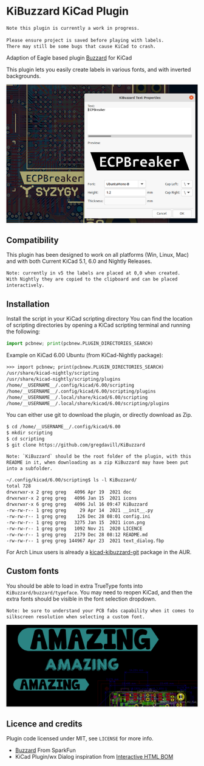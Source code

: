 # KiBuzzard KiCad Plugin
    Note this plugin is currently a work in progress.
    
    Please ensure project is saved before playing with labels. 
    There may still be some bugs that cause KiCad to crash.

Adaption of Eagle based plugin [Buzzard](https://github.com/sparkfunX/Buzzard) for KiCad

This plugin lets you easily create labels in various fonts, and with inverted backgrounds.

![screenshot](doc/KiBuzzard_screenshot.png)

## Compatibility
This plugin has been designed to work on all platforms (Win, Linux, Mac) and with both Current KiCad 5.1, 6.0 and Nightly Releases.

    Note: currently in v5 the labels are placed at 0,0 when created. 
    With Nightly they are copied to the clipboard and can be placed interactively.

## Installation
Install the script in your KiCad scripting directory
You can find the location of scripting directories by opening a KiCad scripting terminal and running the following:

```python
import pcbnew; print(pcbnew.PLUGIN_DIRECTORIES_SEARCH)
```

Example on KiCad 6.00 Ubuntu (from KiCad-Nightly package):
```console
>>> import pcbnew; print(pcbnew.PLUGIN_DIRECTORIES_SEARCH)
/usr/share/kicad-nightly/scripting
/usr/share/kicad-nightly/scripting/plugins
/home/__USERNAME__/.config/kicad/6.00/scripting
/home/__USERNAME__/.config/kicad/6.00/scripting/plugins
/home/__USERNAME__/.local/share/kicad/6.00/scripting
/home/__USERNAME__/.local/share/kicad/6.00/scripting/plugins
```

You can either use git to download the plugin, or directly download as Zip.
```console
$ cd /home/__USERNAME__/.config/kicad/6.00
$ mkdir scripting
$ cd scripting
$ git clone https://github.com/gregdavill/KiBuzzard
```

    Note: `KiBuzzard` should be the root folder of the plugin, with this README in it, when downloading as a zip KiBuzzard may have been put into a subfolder.
```console
~/.config/kicad/6.00/scripting$ ls -l KiBuzzard/ 
total 728
drwxrwxr-x 2 greg greg   4096 Apr 19  2021 doc
drwxrwxr-x 2 greg greg   4096 Jan 15  2021 icons
drwxrwxr-x 6 greg greg   4096 Jul 16 09:47 KiBuzzard
-rw-rw-r-- 1 greg greg     29 Apr 14  2021 __init__.py
-rw-rw-r-- 1 greg greg    126 Dec 28 08:01 config.ini
-rw-rw-r-- 1 greg greg   3275 Jan 15  2021 icon.png
-rw-rw-r-- 1 greg greg   1092 Nov 21  2020 LICENCE
-rw-rw-r-- 1 greg greg   2179 Dec 28 08:12 README.md
-rw-rw-r-- 1 greg greg 144967 Apr 23  2021 text_dialog.fbp
```

For Arch Linux users is already a [kicad-kibuzzard-git](https://aur.archlinux.org/packages/kicad-kibuzzard-git/) package in the AUR.

## Custom fonts

You should be able to load in extra TrueType fonts into `KiBuzzard/buzzard/typeface`. 
You may need to reopen KiCad, and then the extra fonts should be visible in the font selection dropdown.

    Note: be sure to understand your PCB fabs capability when it comes to silkscreen resolution when selecting a custom font.

![Screenshot showing extra fonts](doc/KiBuzzard_fonts.png)

## Licence and credits

Plugin code licensed under MIT, see `LICENSE` for more info.

 - [Buzzard](https://github.com/sparkfunX/Buzzard) From SparkFun
 - KiCad Plugin/wx Dialog inspiration from [Interactive HTML BOM](https://github.com/openscopeproject/InteractiveHtmlBom/)
